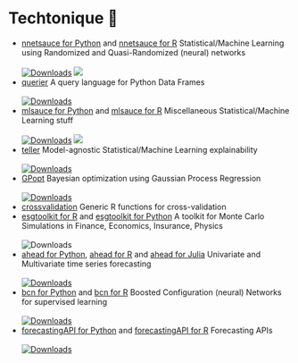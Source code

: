 # Techtonique 👋

<ul>

<li> <a href="https://github.com/Techtonique/nnetsauce">nnetsauce for Python</a> and <a href="https://github.com/Techtonique/nnetsauce_r">nnetsauce for R</a> Statistical/Machine Learning using Randomized and Quasi-Randomized (neural) networks &nbsp; 
  <br>
  <br>
  <a href="https://pepy.tech/project/nnetsauce"><img alt="Downloads" src="https://static.pepy.tech/badge/nnetsauce" /></a> <a href="https://anaconda.org/conda-forge/nnetsauce"> <img src="https://anaconda.org/conda-forge/nnetsauce/badges/downloads.svg" /> </a> </li>

<li> <a href="https://github.com/Techtonique/querier">querier</a> A query language for Python Data Frames &nbsp; <a href="https://pepy.tech/project/querier">
  <br>
  <br>
  <img alt="Downloads" src="https://static.pepy.tech/badge/querier" /></a> </li>

<li> <a href="https://github.com/Techtonique/mlsauce">mlsauce for Python</a> and <a href="https://github.com/Techtonique/mlsauce_r">mlsauce for R</a> Miscellaneous Statistical/Machine Learning stuff &nbsp; 
  <br>
  <br>
  <a href="https://pepy.tech/project/mlsauce"><img alt="Downloads" src="https://static.pepy.tech/badge/mlsauce" /></a> <a href="https://anaconda.org/conda-forge/mlsauce"> <img src="https://anaconda.org/conda-forge/mlsauce/badges/downloads.svg" /> </a> </li>

<li> <a href="https://github.com/Techtonique/teller">teller</a> Model-agnostic Statistical/Machine Learning explainability &nbsp; <a href="https://pepy.tech/project/the-teller">
  <br>
  <br>
  <img alt="Downloads" src="https://static.pepy.tech/badge/the-teller" /></a> </li>

<li> <a href="https://github.com/Techtonique/GPopt">GPopt</a> Bayesian optimization using Gaussian Process Regression &nbsp; 
  <br>
  <br>
  <a href="https://pepy.tech/project/gpopt"><img alt="Downloads" src="https://static.pepy.tech/badge/gpopt" /></a> </li>

<li> <a href="https://github.com/Techtonique/crossvalidation">crossvalidation</a> Generic R functions for cross-validation</li>

<li> <a href="https://github.com/Techtonique/esgtoolkit">esgtoolkit for R</a> and <a href="https://github.com/Techtonique/esgtoolkit_python">esgtoolkit for Python</a>  A toolkit for Monte Carlo Simulations in Finance, Economics, Insurance, Physics 
  <br>
  <br>
  <img alt="Downloads" src="https://static.pepy.tech/badge/esgtoolkit" /> </li>

<li> <a href="https://github.com/Techtonique/ahead_python">ahead for Python</a>, <a href="https://github.com/Techtonique/ahead">ahead for R</a> and <a href="https://github.com/Techtonique/Ahead.jl">ahead for Julia</a> Univariate and Multivariate time series forecasting &nbsp; 
  <br>
  <br>
  <a href="https://pepy.tech/project/ahead"><img alt="Downloads" src="https://static.pepy.tech/badge/ahead" /></a> </li>

<li> <a href="https://github.com/Techtonique/bcn_python">bcn for Python</a> and <a href="https://github.com/Techtonique/bcn">bcn for R</a> Boosted Configuration (neural) Networks for supervised learning &nbsp; 
  <br>
  <br>
  <a href="https://pepy.tech/project/bcn"><img alt="Downloads" src="https://static.pepy.tech/badge/bcn" /></a></li>

<li> <a href="https://github.com/Techtonique/forecastingAPI">forecastingAPI for Python</a> and <a href="https://github.com/Techtonique/forecastingAPI_r">forecastingAPI for R</a> Forecasting APIs &nbsp; 
  <br>
  <br>
  <a href="https://pepy.tech/project/forecastingAPI"><img alt="Downloads" src="https://static.pepy.tech/badge/forecastingAPI" /></a></li>

</ul>
